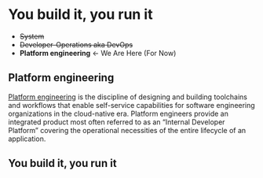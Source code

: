 <!-- menu: DevOps -->
<!-- weight: 20 -->

# You build it, you run it


- ~~System~~
- ~~Developer-Operations aka DevOps~~
- __Platform engineering__ <- We Are Here (For Now)


## Platform engineering

[Platform engineering](https://platformengineering.org/blog/what-is-platform-engineering) is the discipline of designing and building toolchains and workflows that enable self-service capabilities for software engineering organizations in the cloud-native era. Platform engineers provide an integrated product most often referred to as an “Internal Developer Platform” covering the operational necessities of the entire lifecycle of an application.

## You build it, you run it

